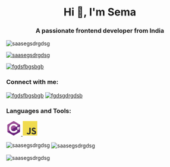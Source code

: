 <h1 align="center">Hi 👋, I'm Sema</h1>
<h3 align="center">A passionate frontend developer from India</h3>

<p align="left"> <img src="https://komarev.com/ghpvc/?username=saasegsdrgdsg&label=Profile%20views&color=0e75b6&style=flat" alt="saasegsdrgdsg" /> </p>

<p align="left"> <a href="https://github.com/ryo-ma/github-profile-trophy"><img src="https://github-profile-trophy.vercel.app/?username=saasegsdrgdsg" alt="saasegsdrgdsg" /></a> </p>

<p align="left"> <a href="https://twitter.com/fgdsfbgsbgb" target="blank"><img src="https://img.shields.io/twitter/follow/fgdsfbgsbgb?logo=twitter&style=for-the-badge" alt="fgdsfbgsbgb" /></a> </p>

<h3 align="left">Connect with me:</h3>
<p align="left">
<a href="https://twitter.com/fgdsfbgsbgb" target="blank"><img align="center" src="https://raw.githubusercontent.com/rahuldkjain/github-profile-readme-generator/master/src/images/icons/Social/twitter.svg" alt="fgdsfbgsbgb" height="30" width="40" /></a>
<a href="https://linkedin.com/in/fgdsgdrgdsb" target="blank"><img align="center" src="https://raw.githubusercontent.com/rahuldkjain/github-profile-readme-generator/master/src/images/icons/Social/linked-in-alt.svg" alt="fgdsgdrgdsb" height="30" width="40" /></a>
</p>

<h3 align="left">Languages and Tools:</h3>
<p align="left"> <a href="https://www.w3schools.com/cs/" target="_blank" rel="noreferrer"> <img src="https://raw.githubusercontent.com/devicons/devicon/master/icons/csharp/csharp-original.svg" alt="csharp" width="40" height="40"/> </a> <a href="https://developer.mozilla.org/en-US/docs/Web/JavaScript" target="_blank" rel="noreferrer"> <img src="https://raw.githubusercontent.com/devicons/devicon/master/icons/javascript/javascript-original.svg" alt="javascript" width="40" height="40"/> </a> </p>

<p><img align="left" src="https://github-readme-stats.vercel.app/api/top-langs?username=saasegsdrgdsg&show_icons=true&locale=en&layout=compact" alt="saasegsdrgdsg" /></p>

<p>&nbsp;<img align="center" src="https://github-readme-stats.vercel.app/api?username=saasegsdrgdsg&show_icons=true&locale=en" alt="saasegsdrgdsg" /></p>

<p><img align="center" src="https://github-readme-streak-stats.herokuapp.com/?user=saasegsdrgdsg&" alt="saasegsdrgdsg" /></p>
